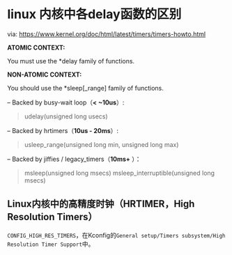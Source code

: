 


# linux 内核中各delay函数的区别


via: https://www.kernel.org/doc/html/latest/timers/timers-howto.html

**ATOMIC CONTEXT:**

You must use the *delay family of functions.

**NON-ATOMIC CONTEXT:**

You should use the *sleep[_range] family of functions.

– Backed by busy-wait loop（**< ~10us**）:

> udelay(unsigned long usecs)

– Backed by hrtimers（**10us - 20ms**）:

> usleep_range(unsigned long min, unsigned long max)

– Backed by jiffies / legacy_timers（**10ms+** ）：

> msleep(unsigned long msecs) msleep_interruptible(unsigned long msecs)



## Linux内核中的高精度时钟（HRTIMER，High Resolution Timers）

`CONFIG_HIGH_RES_TIMERS`，在Kconfig的`General setup/Timers subsystem/High Resolution Timer Support`中。



